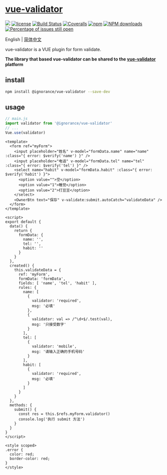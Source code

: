 # [vue-validator](https://github.com/yanhaijing/jslib-base)
[![](https://img.shields.io/badge/Powered%20by-jslib%20base-brightgreen.svg)](https://github.com/yanhaijing/jslib-base)
[![license](https://img.shields.io/badge/license-MIT-blue.svg)](https://github.com/yanhaijing/jslib-base/blob/master/LICENSE)
[![Build Status](https://travis-ci.org/yanhaijing/jslib-base.svg?branch=master)](https://travis-ci.org/yanhaijing/jslib-base)
[![Coveralls](https://img.shields.io/coveralls/yanhaijing/jslib-base.svg)](https://coveralls.io/github/yanhaijing/jslib-base)
[![npm](https://img.shields.io/badge/npm-0.1.0-orange.svg)](https://www.npmjs.com/package/jslib-base)
[![NPM downloads](http://img.shields.io/npm/dm/jslib-base.svg?style=flat-square)](http://www.npmtrends.com/jslib-base)
[![Percentage of issues still open](http://isitmaintained.com/badge/open/yanhaijing/jslib-base.svg)](http://isitmaintained.com/project/yanhaijing/jslib-base "Percentage of issues still open")

English | [简体中文](./README.zh-CN.md)

vue-validator is a VUE plugin for form validate.

**The library that based vue-validator can be shared to the [vue-validator](https://github.com/yesixuan) platform**

## install

```bash
npm install @ignorance/vue-validator --save-dev
```

## usage

```js
// main.js
import validator from '@ignorance/vue-validator'
// ...
Vue.use(validator)
```

```vue
<template>
  <form ref="myForm">
    <input placeholder="姓名" v-model="formData.name" name="name" :class="{ error: $verify('name') }" />
    <input placeholder="电话" v-model="formData.tel" name="tel" :class="{ error: $verify('tel') }" />
    <select name="habit" v-model="formData.habit" :class="{ error: $verify('habit') }">
      <option value="">空</option>
      <option value="1">睡觉</option>
      <option value="2">打豆豆</option>
    </select>
    <OwnerBtn text="保存" v-validate:submit.autoCatch="validateData" />
  </form>
</template>

<script>
export default {
  data() {
    return {
      formData: {
        name: '',
        tel: '',
        habit: ''
      }
    }
  },
  created() {
    this.validateData = {
      ref: 'myForm',
      formData: 'formData',
      fields: [ 'name', 'tel', 'habit' ],
      rules: {
        name: [
          {
            validator: 'required',
            msg: '必填'
          },
          {
            validator: val => /^\d+$/.test(val),
            msg: '只接受数字'
          }
        ],
        tel: [
          {
            validator: 'mobile',
            msg: '请输入正确的手机号码'
          }
        ],
        habit: [
          {
            validator: 'required',
            msg: '必填'
          }
        ]
      }
    }
  },
  methods: {
    submit() {
      const res = this.$refs.myForm.validator()
      console.log('执行 submit 方法')
    }
  }
}
</script>

<style scoped>
.error {
  color: red;
  border-color: red;
}
</style>
```


